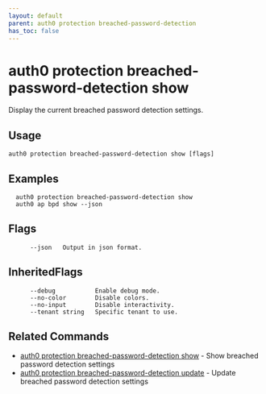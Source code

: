 ```yaml
---
layout: default
parent: auth0 protection breached-password-detection
has_toc: false
---
```

# auth0 protection breached-password-detection show

Display the current breached password detection settings.

## Usage
```
auth0 protection breached-password-detection show [flags]
```

## Examples

```
  auth0 protection breached-password-detection show
  auth0 ap bpd show --json
```


## Flags

```
      --json   Output in json format.
```


## InheritedFlags

```
      --debug           Enable debug mode.
      --no-color        Disable colors.
      --no-input        Disable interactivity.
      --tenant string   Specific tenant to use.
```


## Related Commands

- [auth0 protection breached-password-detection show](auth0_protection_breached-password-detection_show.md) - Show breached password detection settings
- [auth0 protection breached-password-detection update](auth0_protection_breached-password-detection_update.md) - Update breached password detection settings


